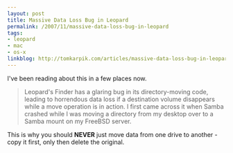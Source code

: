 ```yaml
---
layout: post
title: Massive Data Loss Bug in Leopard
permalink: /2007/11/massive-data-loss-bug-in-leopard
tags:
- leopard
- mac
- os-x
linkblog: http://tomkarpik.com/articles/massive-data-loss-bug-in-leopard/
---
```


I've been reading about this in a few places now.

> Leopard's Finder has a glaring bug in its directory-moving code, leading to horrendous data loss if a
> destination volume disappears while a move operation is in action. I first came across it when Samba
> crashed while I was moving a directory from my desktop over to a Samba mount on my FreeBSD server.

This is why you should __NEVER__ just move data from one drive to another - copy it first, only then delete
the original.
